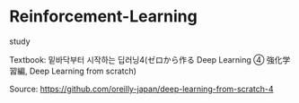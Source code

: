 # Reinforcement-Learning
study

Textbook: 밑바닥부터 시작하는 딥러닝4(ゼロから作る Deep Learning ④ 強化学習編, Deep Learning from scratch)

Source: https://github.com/oreilly-japan/deep-learning-from-scratch-4

